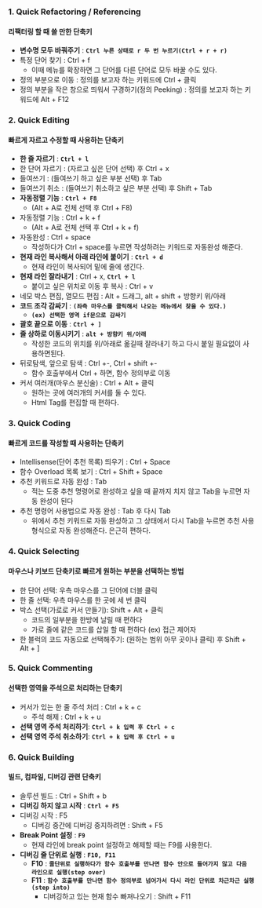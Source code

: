 ### 1. Quick Refactoring / Referencing
#### 리팩터링 할 때 쓸 만한 단축키
- **변수명 모두 바꿔주기** : **`Ctrl 누른 상태로 r 두 번 누르기(Ctrl + r + r)`**
- 특정 단어 찾기 : Ctrl + f
  - 이때 메뉴를 확장하면 그 단어를 다른 단어로 모두 바꿀 수도 있다.
- 정의 부분으로 이동 : 정의를 보고자 하는 키워드에 Ctrl + 클릭
- 정의 부분을 작은 창으로 띄워서 구경하기(정의 Peeking) : 정의를 보고자 하는 키워드에 Alt + F12

### 2. Quick Editing
#### 빠르게 자르고 수정할 때 사용하는 단축키

- **한 줄 자르기** : **`Ctrl + l`**
- 한 단어 자르기 : (자르고 싶은 단어 선택) 후 Ctrl + x
- 들여쓰기 : (들여쓰기 하고 싶은 부분 선택) 후 Tab
- 들여쓰기 취소 : (들여쓰기 취소하고 싶은 부분 선택) 후 Shift + Tab
- **자동정렬 기능** : **`Ctrl + F8`**
  - (Alt + A로 전체 선택 후 Ctrl + F8)
- 자동정렬 기능 : Ctrl + k + f
  - (Alt + A로 전체 선택 후 Ctrl + k + f)
- 자동완성 : Ctrl + space
  - 작성하다가 Ctrl + space를 누르면 작성하려는 키워드로 자동완성 해준다.
- **현재 라인 복사해서 아래 라인에 붙이기** : **`Ctrl + d`**
  - 현재 라인이 복사되어 밑에 줄에 생긴다.
- **현재 라인 잘라내기** : Ctrl + x, **`Ctrl + l`**
  - 붙이고 싶은 위치로 이동 후 복사 : Ctrl + v
- 네모 박스 편집, 열모드 편집 : Alt + 드래그, alt + shift + 방향키 위/아래
- **코드 조각 감싸기** : **`(좌측 마우스를 클릭해서 나오는 메뉴에서 찾을 수 있다.)`**
  - **`(ex) 선택한 영역 if문으로 감싸기`**
- **괄호 끝으로 이동** : **`Ctrl + ]`**
- **줄 상하로 이동시키기** : **`alt + 방향키 위/아래`**
  - 작성한 코드의 위치를 위/아래로 옮길때 잘라내기 하고 다시 붙일 필요없이 사용하면된다.
- 뒤로탐색, 앞으로 탐색 : Ctrl +-, Ctrl + shift +-
  - 함수 호출부에서 Ctrl + 하면, 함수 정의부로 이동
- 커서 여러개(마우스 분신술) : Ctrl + Alt + 클릭
  - 원하는 곳에 여러개의 커서를 둘 수 있다.
  - Html Tag를 편집할 때 편하다.

### 3. Quick Coding
#### 빠르게 코드를 작성할 때 사용하는 단축키

- Intellisense(단어 추천 목록) 띄우기 : Ctrl + Space
- 함수 Overload 목록 보기 : Ctrl + Shift + Space
- 추천 키워드로 자동 완성 : Tab
  - 적는 도중 추천 명령어로 완성하고 싶을 때 끝까지 치지 않고 Tab을 누르면 자동 완성이 된다
- 추천 명령어 사용법으로 자동 완성 : Tab 후 다시 Tab
  - 위에서 추천 키워드로 자동 완성하고 그 상태에서 다시 Tab을 누르면 추천 사용 형식으로 자동 완성해준다. 은근히 편하다.

### 4. Quick Selecting
#### 마우스나 키보드 단축키로 빠르게 원하는 부분을 선택하는 방법

- 한 단어 선택: 우측 마우스를 그 단어에 더블 클릭
- 한 줄 선택: 우측 마우스를 한 곳에 세 번 클릭
- 박스 선택(가로로 커서 만들기): Shift + Alt + 클릭
  - 코드의 일부분을 한방에 날릴 때 편하다
  - 가로 줄에 같은 코드를 삽일 할 때 편하다 (ex) 접근 제어자
- 한 블럭의 코드 자동으로 선택해주기: (원하는 범위 아무 곳이나 클릭) 후 Shift + Alt + ]

### 5. Quick Commenting
#### 선택한 영역을 주석으로 처리하는 단축키

- 커서가 있는 한 줄 주석 처리 : Ctrl + k + c
  - 주석 해제 : Ctrl + k + u
- **선택 영역 주석 처리하기**: **`Ctrl + k 입력 후 Ctrl + c`**
- **선택 영역 주석 취소하기**: **`Ctrl + k 입력 후 Ctrl + u`**

### 6. Quick Building
#### 빌드, 컴파일, 디버깅 관련 단축키

- 솔루션 빌드 : Ctrl + Shift + b
- **디버깅 하지 않고 시작** : **`Ctrl + F5`**
- 디버깅 시작 : F5
  - 디버깅 중간에 디버깅 중지하려면 : Shift + F5
- **Break Point 설정** : **`F9`**
  - 현재 라인에 break point 설정하고 해제할 때는 F9를 사용한다.
- **디버깅 줄 단위로 실행** : **`F10, F11`**
  - **F10** : **`줄단위로 실행하다가 함수 호출부를 만나면 함수 안으로 들어가지 않고 다음 라인으로 실행(step over)`**
  - **F11** : **`함수 호출부를 만나면 함수 정의부로 넘어가서 다시 라인 단위로 차근차근 실행(step into)`**
    - 디버깅하고 있는 현재 함수 빠져나오기 : Shift + F11


